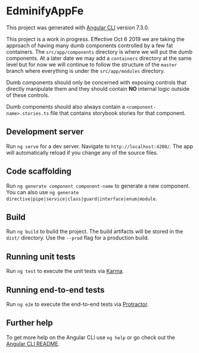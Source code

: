 # EdminifyAppFe

This project was generated with [Angular CLI](https://github.com/angular/angular-cli) version 7.3.0.

This project is a work in progress. Effective Oct 6 2019 we are taking the approach of having many dumb components controlled by a few fat containers. The `src/app/components` directory is where we will put the dumb components. At a later date we may add a `containers` directory at the same level but for now we will continue to follow the structure of the `master` branch where everything is under the `src/app/modules` directory.

Dumb components should only be concerned with exposing controls that directly manipulate them and they should contain **NO** internal logic outside of these controls.

Dumb components should also always contain a `<component-name>.stories.ts` file that contains storybook stories for that component.

## Development server

Run `ng serve` for a dev server. Navigate to `http://localhost:4200/`. The app will automatically reload if you change any of the source files.

## Code scaffolding

Run `ng generate component component-name` to generate a new component. You can also use `ng generate directive|pipe|service|class|guard|interface|enum|module`.

## Build

Run `ng build` to build the project. The build artifacts will be stored in the `dist/` directory. Use the `--prod` flag for a production build.

## Running unit tests

Run `ng test` to execute the unit tests via [Karma](https://karma-runner.github.io).

## Running end-to-end tests

Run `ng e2e` to execute the end-to-end tests via [Protractor](http://www.protractortest.org/).

## Further help

To get more help on the Angular CLI use `ng help` or go check out the [Angular CLI README](https://github.com/angular/angular-cli/blob/master/README.md).
